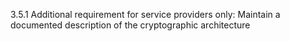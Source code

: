 3.5.1 Additional requirement for service providers only: Maintain a documented description of the cryptographic architecture